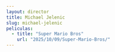 ```yaml
---
layout: director
title: Michael Jelenic
slug: michael-jelenic
peliculas:
  - title: "Super Mario Bros"
    url: "2025/10/09/Super-Mario-Bros/"
---
```

